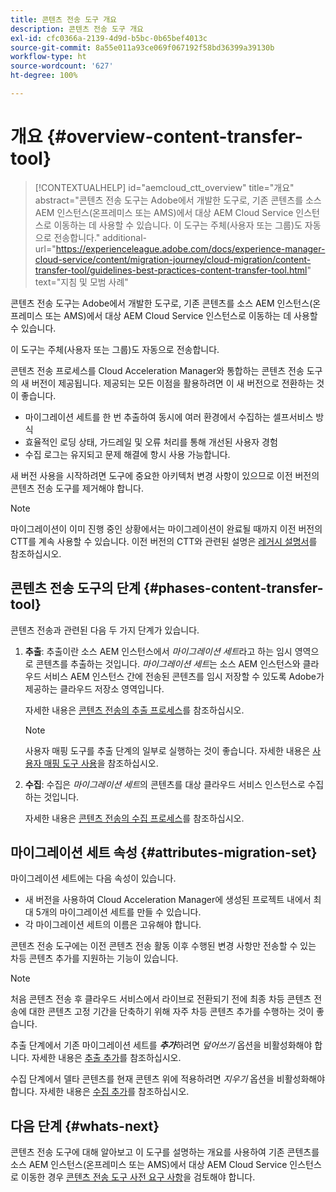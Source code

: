 ```yaml
---
title: 콘텐츠 전송 도구 개요
description: 콘텐츠 전송 도구 개요
exl-id: cfc0366a-2139-4d9d-b5bc-0b65bef4013c
source-git-commit: 8a55e011a93ce069f067192f58bd36399a39130b
workflow-type: ht
source-wordcount: '627'
ht-degree: 100%

---
```


# 개요 {#overview-content-transfer-tool}

>[!CONTEXTUALHELP]
>id="aemcloud_ctt_overview"
>title="개요"
>abstract="콘텐츠 전송 도구는 Adobe에서 개발한 도구로, 기존 콘텐츠를 소스 AEM 인스턴스(온프레미스 또는 AMS)에서 대상 AEM Cloud Service 인스턴스로 이동하는 데 사용할 수 있습니다. 이 도구는 주체(사용자 또는 그룹)도 자동으로 전송합니다."
>additional-url="https://experienceleague.adobe.com/docs/experience-manager-cloud-service/content/migration-journey/cloud-migration/content-transfer-tool/guidelines-best-practices-content-transfer-tool.html" text="지침 및 모범 사례"

콘텐츠 전송 도구는 Adobe에서 개발한 도구로, 기존 콘텐츠를 소스 AEM 인스턴스(온프레미스 또는 AMS)에서 대상 AEM Cloud Service 인스턴스로 이동하는 데 사용할 수 있습니다.

이 도구는 주체(사용자 또는 그룹)도 자동으로 전송합니다.

콘텐츠 전송 프로세스를 Cloud Acceleration Manager와 통합하는 콘텐츠 전송 도구의 새 버전이 제공됩니다. 제공되는 모든 이점을 활용하려면 이 새 버전으로 전환하는 것이 좋습니다.

* 마이그레이션 세트를 한 번 추출하여 동시에 여러 환경에서 수집하는 셀프서비스 방식
* 효율적인 로딩 상태, 가드레일 및 오류 처리를 통해 개선된 사용자 경험
* 수집 로그는 유지되고 문제 해결에 항시 사용 가능합니다.

새 버전 사용을 시작하려면 도구에 중요한 아키텍처 변경 사항이 있으므로 이전 버전의 콘텐츠 전송 도구를 제거해야 합니다.

>[!NOTE]
>
> 마이그레이션이 이미 진행 중인 상황에서는 마이그레이션이 완료될 때까지 이전 버전의 CTT를 계속 사용할 수 있습니다. 이전 버전의 CTT와 관련된 설명은 [레거시 설명서](/help/journey-migration/content-transfer-tool/ctt-legacy/overview-content-transfer-tool-legacy.md)를 참조하십시오.

## 콘텐츠 전송 도구의 단계 {#phases-content-transfer-tool}

콘텐츠 전송과 관련된 다음 두 가지 단계가 있습니다.

1. **추출**: 추출이란 소스 AEM 인스턴스에서 *마이그레이션 세트*&#x200B;라고 하는 임시 영역으로 콘텐츠를 추출하는 것입니다. *마이그레이션 세트*&#x200B;는 소스 AEM 인스턴스와 클라우드 서비스 AEM 인스턴스 간에 전송된 콘텐츠를 임시 저장할 수 있도록 Adobe가 제공하는 클라우드 저장소 영역입니다.

   자세한 내용은 [콘텐츠 전송의 추출 프로세스](https://experienceleague.adobe.com/docs/experience-manager-cloud-service/moving/cloud-migration/content-transfer-tool/extracting-content.html)를 참조하십시오.

   >[!NOTE]
   > 사용자 매핑 도구를 추출 단계의 일부로 실행하는 것이 좋습니다. 자세한 내용은 [사용자 매핑 도구 사용](https://experienceleague.adobe.com/docs/experience-manager-cloud-service/moving/cloud-migration/content-transfer-tool/user-mapping-tool/using-user-mapping-tool.html)을 참조하십시오.

1. **수집**: 수집은 *마이그레이션 세트*&#x200B;의 콘텐츠를 대상 클라우드 서비스 인스턴스로 수집하는 것입니다.

   자세한 내용은 [콘텐츠 전송의 수집 프로세스](https://experienceleague.adobe.com/docs/experience-manager-cloud-service/moving/cloud-migration/content-transfer-tool/ingesting-content.html)를 참조하십시오.

## 마이그레이션 세트 속성 {#attributes-migration-set}

마이그레이션 세트에는 다음 속성이 있습니다.

* 새 버전을 사용하여 Cloud Acceleration Manager에 생성된 프로젝트 내에서 최대 5개의 마이그레이션 세트를 만들 수 있습니다.
* 각 마이그레이션 세트의 이름은 고유해야 합니다.

콘텐츠 전송 도구에는 이전 콘텐츠 전송 활동 이후 수행된 변경 사항만 전송할 수 있는 차등 콘텐츠 추가를 지원하는 기능이 있습니다.

>[!NOTE]
>처음 콘텐츠 전송 후 클라우드 서비스에서 라이브로 전환되기 전에 최종 차등 콘텐츠 전송에 대한 콘텐츠 고정 기간을 단축하기 위해 자주 차등 콘텐츠 추가를 수행하는 것이 좋습니다.

추출 단계에서 기존 마이그레이션 세트를 ***추가***&#x200B;하려면 *덮어쓰기* 옵션을 비활성화해야 합니다. 자세한 내용은 [추출 추가](https://experienceleague.adobe.com/docs/experience-manager-cloud-service/moving/cloud-migration/content-transfer-tool/extracting-content.html?lang=en#top-up-extraction-process)를 참조하십시오.

수집 단계에서 델타 콘텐츠를 현재 콘텐츠 위에 적용하려면 *지우기* 옵션을 비활성화해야 합니다. 자세한 내용은 [수집 추가](https://experienceleague.adobe.com/docs/experience-manager-cloud-service/moving/cloud-migration/content-transfer-tool/ingesting-content.html?lang=en#top-up-ingestion-process)를 참조하십시오.

## 다음 단계 {#whats-next}

콘텐츠 전송 도구에 대해 알아보고 이 도구를 설명하는 개요를 사용하여 기존 콘텐츠를 소스 AEM 인스턴스(온프레미스 또는 AMS)에서 대상 AEM Cloud Service 인스턴스로 이동한 경우 [콘텐츠 전송 도구 사전 요구 사항](https://experienceleague.adobe.com/docs/experience-manager-cloud-service/moving/cloud-migration/content-transfer-tool/prerequisites-content-transfer-tool.html?lang=en)을 검토해야 합니다.
